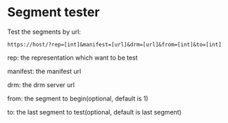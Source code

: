 # Segment tester

Test the segments by url:
```
https://host/?rep=[int]&manifest=[url]&drm=[url]&from=[int]&to=[int]
```

rep: the representation which want to be test

manifest: the manifest url

drm: the drm server url

from: the segment to begin(optional, default is 1)

to: the last segment to test(optional, default is last segment)
